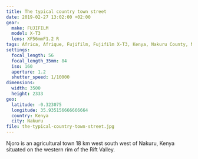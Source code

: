 ```yaml
---
title: The typical country town street
date: 2019-02-27 13:02:00 +02:00
gear:
  make: FUJIFILM
  model: X-T3
  lens: XF56mmF1.2 R
tags: Africa, Afrique, Fujifilm, Fujifilm X-T3, Kenya, Nakuru County, Njoro, X-T3
settings:
  focal_length: 56
  focal_length_35mm: 84
  iso: 160
  aperture: 1.2
  shutter_speed: 1/10000
dimensions:
  width: 3500
  height: 2333
geo:
  latitude: -0.323075
  longitude: 35.935156666666664
  country: Kenya
  city: Nakuru
file: the-typical-country-town-street.jpg
---
```


Njoro is an agricultural town 18 km west south west of Nakuru, Kenya situated on the western rim of the Rift Valley.
